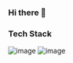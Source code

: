 ### Hi there 👋

### Tech Stack
![image](https://img.shields.io/badge/Qt-41CD52?style=for-the-badge&logo=qt&logoColor=white)
![image](https://img.shields.io/badge/Python-FFD43B?style=for-the-badge&logo=python&logoColor=blue)

